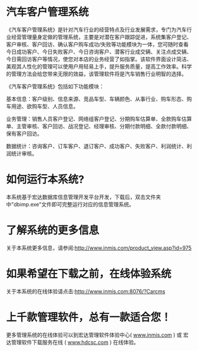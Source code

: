 # 汽车客户管理系统

《汽车客户管理系统》是针对汽车行业的经营特点及行业发展需求，专门为汽车行业经营管理量身定做的管理系统，主要是对潜在客户跟踪促进，系统集客户登记、客户审核、客户回访、确认客户购车成功/失败等功能模块为一体，您可随时查看今日成功客户、今日失败客户、今日咨询客户、潜客行业成交辆、关注点成交辆、今日需回访客户等情况，使您对本店的业务经营了如指掌。该软件界面设计简洁、美观其人性化的管理可以使用户用轻易上手，提升服务质量，提高工作效率。科学的管理方法会给您带来无限的效益，该管理软件将是汽车销售行业明智的选择。

《汽车客户管理系统》包括如下功能模块：

基本信息：客户级别、信息来源、竞品车型、车辆颜色、从事行业、购车形态、购车用途、欲购车型、人员信息。

业务管理：销售人员客户登记、网络组客户登记、分期购车估算单、全款购车估算单、主管审核、客户回访、战况登记、经理审核、分期付款明细、全款付款明细、保有客户回访。

数据统计：咨询客户、订车客户、退订客户、成功客户、失败客户、利润统计、利润统计审核。

# 如何运行本系统?

本系统基于宏达数据库信息管理开发平台开发，下载后，双击文件夹中"dbimp.exe"文件即可完整运行对应的信息管理系统。

# 了解系统的更多信息

关于本系统更多信息，请参阅:http://www.inmis.com/product_view.asp?id=975

# 如果希望在下载之前，在线体验系统

关于本系统的在线体验请点击:http://www.inmis.com:8076/?Carcms

# 上千款管理软件，总有一款适合您！

更多管理系统的在线体验可以到宏达管理软件体验中心( www.inmis.com ) 或 宏达管理软件下载服务在线 ( www.hdcsc.com ) 在线体验。

